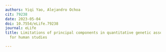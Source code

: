 ```yaml
---
authors: Yiqi Yao, Alejandro Ochoa
cit: 79238
date: 2023-05-04
doi: 10.7554/eLife.79238
journal: eLife
title: Limitations of principal components in quantitative genetic association models
  for human studies

---
```


